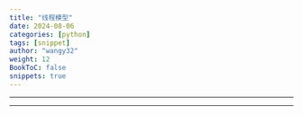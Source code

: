 ```yaml
---
title: "线程模型"
date: 2024-08-06
categories: [python]
tags: [snippet]
author: "wangy32"
weight: 12
BookToC: false
snippets: true
---
```



---
---
